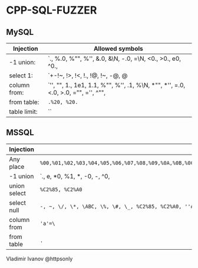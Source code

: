 # CPP-SQL-FUZZER

## MySQL
| Injection | Allowed symbols |
|---|---|
| -1 union:  |  `., %.0, %"", %'', &.0, &\N, -.0, =\N, <0., >0., e0, ^0., |"", |'', |.0, |\N` |
| select 1:  |  `+-!~, !>, !<, !., !@, !~, -@, @|, @*, @=, @/, @^, @%, @>, @<, ~-, ~@, ~., ""$, ""/, ""a, ""=, ''*, ''<, ''>, ''_, +@+, @$%, @&&, @*., @=~, @<., @%C0%, @%C0/, @%FF|, \N$, \N%FF` |
| column from:  |  `'', "", 1., 1e1, 1.1, %"", %'', .1, %\N, *"", *'', =.0, <.0, >.0, ="", ='', ^"", |"", |''`, `` |
| from table:  |  `.%20, %20.` |
| table limit:  |  `` |



## MSSQL  
| Injection | Allowed symbols |
|---|---|
| Any place | `%00,%01,%02,%03,%04,%05,%06,%07,%08,%09,%0A,%0B,%0C,%0D,%0E,%0F,%10,%11,%12,%13,%14,%15,%16,%17,%18,%19,%1A,%1B,%1C,%1D,%1E,%1F,%20` |
| -1 union  | `., e, *0, %1, *\, -0, -\, ^0, |0, %C2%85, %C2%A0, [no whitespace]` |
| union select |  `%C2%85, %C2%A0`   |
|  select null | `-, ~, \/, \*, \ABC, \%, \#, \_, %C2%85, %C2%A0, ''#, ''_, %2B` |
|  column from | `'a'=\` |
|  from table | `.` |

Vladimir Ivanov @httpsonly
